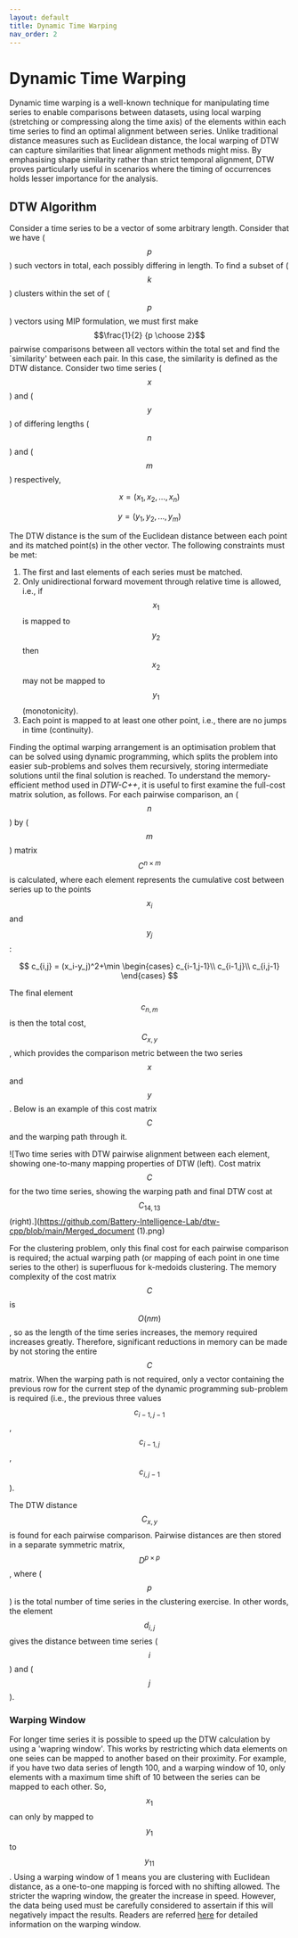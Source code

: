 ```yaml
---
layout: default
title: Dynamic Time Warping
nav_order: 2
---
```


# Dynamic Time Warping

Dynamic time warping is a well-known technique for manipulating time series to enable comparisons between datasets, using  local warping (stretching or compressing along the time axis) of the elements within each time series to find an optimal alignment between series. Unlike traditional distance measures such as Euclidean distance, the local warping of DTW can capture similarities that linear alignment methods might miss. By emphasising shape similarity rather than strict temporal alignment, DTW proves particularly useful in scenarios where the timing of occurrences holds lesser importance for the analysis.

## DTW Algorithm

Consider a time series to be a vector of some arbitrary length. Consider that we have ($$p$$) such vectors in total, each possibly differing in length. To find a subset of ($$k$$) clusters within the set of ($$p$$) vectors using MIP formulation, we must first make $$\frac{1}{2} {p \choose 2}$$ pairwise comparisons between all vectors within the total set and find the `similarity' between each pair. In this case, the similarity is defined as the DTW distance. Consider two time series ($$x$$) and ($$y$$) of differing lengths ($$n$$) and ($$m$$) respectively,

$$
x=(x_1, x_2, ..., x_n)
$$

$$
y=(y_1, y_2, ..., y_m)
$$

The DTW distance is the sum of the Euclidean distance between each point and its matched point(s) in the other vector. The following constraints must be met: 

1. The first and last elements of each series must be matched.
2. Only unidirectional forward movement through relative time is allowed, i.e., if $$x_1$$ is mapped to $$y_2$$ then $$x_2$$ may not be mapped to
    $$y_1$$ (monotonicity). 
3. Each point is mapped to at least one other point, i.e., there are no jumps in time (continuity).

Finding the optimal warping arrangement is an optimisation problem that can be solved using dynamic programming, which splits the problem into easier sub-problems and solves them recursively, storing intermediate solutions until the final solution is reached. To understand the memory-efficient method used in *DTW-C++*, it is useful to first examine the full-cost matrix solution, as follows. For each pairwise comparison, an ($$n$$) by ($$m$$) matrix $$C^{n\times m}$$ is calculated, where each element represents the cumulative cost between series up to the points $$x_i$$ and $$y_j$$:

$$
c_{i,j} = (x_i-y_j)^2+\min \begin{cases}
    c_{i-1,j-1}\\
    c_{i-1,j}\\
    c_{i,j-1}
    \end{cases}
$$

The final element $$c_{n,m}$$ is then the total cost, $$C_{x,y}$$, which provides the comparison metric between the two series $$x$$ and $$y$$. Below is an example of this cost matrix $$C$$ and the warping path through it.

![Two time series with DTW pairwise alignment between each element, showing one-to-many mapping properties of DTW (left). Cost matrix $$C$$ for the two time series, showing the warping path and final DTW cost at $$C_{14,13}$$ (right).](https://github.com/Battery-Intelligence-Lab/dtw-cpp/blob/main/Merged_document (1).png)

For the clustering problem, only this final cost for each pairwise comparison is required; the actual warping path (or mapping of each point in one time series to the other) is superfluous for k-medoids clustering. The memory complexity of the cost matrix $$C$$ is $$O(nm)$$, so as the length of the time series increases, the memory required increases greatly. Therefore, significant reductions in memory can be made by not storing the entire $$C$$ matrix. When the warping path is not required, only a vector containing the previous row for the current step of the dynamic programming sub-problem is required (i.e., the previous three values $$c_{i-1,j-1}$$, $$c_{i-1,j}$$, $$c_{i,j-1}$$).

The DTW distance $$C_{x,y}$$ is found for each pairwise comparison. Pairwise distances are then stored in a separate symmetric matrix, $$D^{p\times p}$$, where ($$p$$) is the total number of time series in the clustering exercise. In other words, the element $$d_{i,j}$$ gives the distance between time series ($$i$$) and ($$j$$).

### Warping Window

For longer time series it is possible to speed up the DTW calculation by using a 'wapring window'. This works by restricting which data elements on one seies can be mapped to another based on their proximity. For example, if you have two data series of length 100, and a warping window of 10, only elements with a maximum time shift of 10 between the series can be mapped to each other. So, $$x_{1}$$ can only by mapped to $$y_{1}$$ to $$y_{11}$$. Using a warping window of 1 means you are clustering with Euclidean distance, as a one-to-one mapping is forced with no shifting allowed. The stricter the wapring window, the greater the increase in speed. However, the data being used must be carefully considered to assertain if this will negatively impact the results. Readers are referred [here](https://ieeexplore.ieee.org/abstract/document/1163055) for detailed information on the warping window. 


